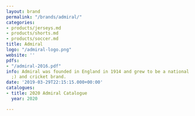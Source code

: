 ```yaml
---
layout: brand
permalink: "/brands/admiral/"
categories:
- products/jerseys.md
- products/shorts.md
- products/soccer.md
title: Admiral
logo: "/admiral-logo.png"
website: ''
pdfs:
- "/admiral-2016.pdf"
info: Admiral was founded in England in 1914 and grew to be a national soccer (football
  ;) and cricket brand.
date: '2019-03-29T22:15:15.000+00:00'
catalogues:
- title: 2020 Admiral Catalogue
  year: 2020

---
```

